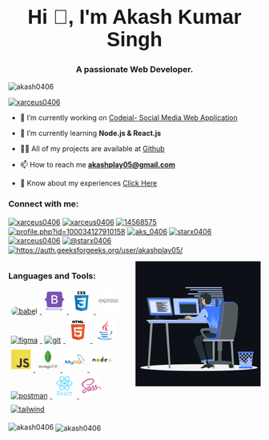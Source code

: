 

<h1 align="center" style="font-size:40px; font-family: 'Source Sans Pro', sans-serif;">Hi 👋, I'm Akash Kumar Singh</h1>
<h3 align="center">A passionate Web Developer.</h3>

<p align="left"> <img src="https://komarev.com/ghpvc/?username=akash0406&label=Profile%20views&color=0e75b6&style=flat" alt="akash0406" /> </p>

<p align="left"> <a href="https://twitter.com/xarceus0406" target="blank"><img src="https://img.shields.io/twitter/follow/xarceus0406?logo=twitter&style=for-the-badge" alt="xarceus0406" /></a> </p>

- 🔭 I’m currently working on [Codeial- Social Media Web Application](https://github.com/Akash0406/Codeial)

- 🌱 I’m currently learning **Node.js & React.js**

- 👨‍💻 All of my projects are available at [Github](https://github.com/Akash0406)

- 📫 How to reach me **akashplay05@gmail.com**

- 📄 Know about my experiences [Click Here](https://drive.google.com/file/d/1TS9q45YVqWJusbRj0OL93b74D_xHPw9E/view?usp=sharing)

<h3 align="left">Connect with me:</h3>
<p align="left">
<a href="https://twitter.com/xarceus0406" target="blank"><img align="center" src="https://raw.githubusercontent.com/rahuldkjain/github-profile-readme-generator/master/src/images/icons/Social/twitter.svg" alt="xarceus0406" height="30" width="40" /></a>
<a href="https://linkedin.com/in/xarceus0406" target="blank"><img align="center" src="https://raw.githubusercontent.com/rahuldkjain/github-profile-readme-generator/master/src/images/icons/Social/linked-in-alt.svg" alt="xarceus0406" height="30" width="40" /></a>
<a href="https://stackoverflow.com/users/14568575" target="blank"><img align="center" src="https://raw.githubusercontent.com/rahuldkjain/github-profile-readme-generator/master/src/images/icons/Social/stack-overflow.svg" alt="14568575" height="30" width="40" /></a>
<a href="https://fb.com/profile.php?id=100034127910158" target="blank"><img align="center" src="https://raw.githubusercontent.com/rahuldkjain/github-profile-readme-generator/master/src/images/icons/Social/facebook.svg" alt="profile.php?id=100034127910158" height="30" width="40" /></a>
<a href="https://instagram.com/aks_0406" target="blank"><img align="center" src="https://raw.githubusercontent.com/rahuldkjain/github-profile-readme-generator/master/src/images/icons/Social/instagram.svg" alt="aks_0406" height="30" width="40" /></a>
<a href="https://www.hackerrank.com/starx0406" target="blank"><img align="center" src="https://raw.githubusercontent.com/rahuldkjain/github-profile-readme-generator/master/src/images/icons/Social/hackerrank.svg" alt="starx0406" height="30" width="40" /></a>
<a href="https://www.leetcode.com/xarceus0406" target="blank"><img align="center" src="https://raw.githubusercontent.com/rahuldkjain/github-profile-readme-generator/master/src/images/icons/Social/leet-code.svg" alt="xarceus0406" height="30" width="40" /></a>
<a href="https://www.hackerearth.com/@starx0406" target="blank"><img align="center" src="https://raw.githubusercontent.com/rahuldkjain/github-profile-readme-generator/master/src/images/icons/Social/hackerearth.svg" alt="@starx0406" height="30" width="40" /></a>
<a href="https://auth.geeksforgeeks.org/user/https://auth.geeksforgeeks.org/user/akashplay05/" target="blank"><img align="center" src="https://raw.githubusercontent.com/rahuldkjain/github-profile-readme-generator/master/src/images/icons/Social/geeks-for-geeks.svg" alt="https://auth.geeksforgeeks.org/user/akashplay05/" height="30" width="40" /></a>
</p>


<img align="right" width="250" src="https://raw.githubusercontent.com/Akash0406/Akash0406/main/coding_2.gif">

<h3 align="left" style="padding-top:10px">Languages and Tools:</h3>
<p align="left"> <a href="https://babeljs.io/" target="_blank" rel="noreferrer"> <img style="padding:5px; background-color: white; border-radius:30px" src="https://www.vectorlogo.zone/logos/babeljs/babeljs-icon.svg" alt="babel" width="40" height="40"/> </a> <a href="https://getbootstrap.com" target="_blank" rel="noreferrer"> <img style="padding:5px"src="https://raw.githubusercontent.com/devicons/devicon/master/icons/bootstrap/bootstrap-plain-wordmark.svg" alt="bootstrap" width="40" height="40"/> </a> <a href="https://www.w3schools.com/css/" target="_blank" rel="noreferrer"> <img style="padding:5px" src="https://raw.githubusercontent.com/devicons/devicon/master/icons/css3/css3-original-wordmark.svg" alt="css3" width="40" height="40"/> </a> <a href="https://expressjs.com" target="_blank" rel="noreferrer"> <img style="padding:5px; background-color: white; border-radius:30px" src="https://raw.githubusercontent.com/devicons/devicon/master/icons/express/express-original-wordmark.svg" alt="express" width="40" height="40"/> </a> <a href="https://www.figma.com/" target="_blank" rel="noreferrer"> <img style="padding:5px" src="https://www.vectorlogo.zone/logos/figma/figma-icon.svg" alt="figma" width="40" height="40"/> </a> <a href="https://git-scm.com/" target="_blank" rel="noreferrer"> <img style="padding:5px" src="https://www.vectorlogo.zone/logos/git-scm/git-scm-icon.svg" alt="git" width="40" height="40"/> </a> <a href="https://www.w3.org/html/" target="_blank" rel="noreferrer"> <img style="padding:5px" src="https://raw.githubusercontent.com/devicons/devicon/master/icons/html5/html5-original-wordmark.svg" alt="html5" width="40" height="40"/> </a> <a href="https://www.java.com" target="_blank" rel="noreferrer"> <img style="padding:5px" src="https://raw.githubusercontent.com/devicons/devicon/master/icons/java/java-original.svg" alt="java" width="40" height="40"/> </a> <a href="https://developer.mozilla.org/en-US/docs/Web/JavaScript" target="_blank" rel="noreferrer"> <img style="padding:5px" src="https://raw.githubusercontent.com/devicons/devicon/master/icons/javascript/javascript-original.svg" alt="javascript" width="40" height="40"/> </a> <a href="https://www.mongodb.com/" target="_blank" rel="noreferrer"> <img style="padding:5px" src="https://raw.githubusercontent.com/devicons/devicon/master/icons/mongodb/mongodb-original-wordmark.svg" alt="mongodb" width="40" height="40"/> </a> <a href="https://www.mysql.com/" target="_blank" rel="noreferrer"> <img style="padding:5px" src="https://raw.githubusercontent.com/devicons/devicon/master/icons/mysql/mysql-original-wordmark.svg" alt="mysql" width="40" height="40"/> </a> <a href="https://nodejs.org" target="_blank" rel="noreferrer"> <img style="padding:5px" src="https://raw.githubusercontent.com/devicons/devicon/master/icons/nodejs/nodejs-original-wordmark.svg" alt="nodejs" width="40" height="40"/> </a> <a href="https://postman.com" target="_blank" rel="noreferrer"> <img style="padding:5px" src="https://www.vectorlogo.zone/logos/getpostman/getpostman-icon.svg" alt="postman" width="40" height="40"/> </a> <a href="https://reactjs.org/" target="_blank" rel="noreferrer"> <img style="padding:5px" src="https://raw.githubusercontent.com/devicons/devicon/master/icons/react/react-original-wordmark.svg" alt="react" width="40" height="40"/> </a> <a href="https://sass-lang.com" target="_blank" rel="noreferrer"> <img style="padding:5px" src="https://raw.githubusercontent.com/devicons/devicon/master/icons/sass/sass-original.svg" alt="sass" width="40" height="40"/> </a> <a href="https://tailwindcss.com/" target="_blank" rel="noreferrer"> <img style="padding:5px" src="https://www.vectorlogo.zone/logos/tailwindcss/tailwindcss-icon.svg" alt="tailwind" width="40" height="40"/> </a> </p>

<p><img align="left"  src="https://github-readme-stats.vercel.app/api/top-langs?username=akash0406&show_icons=true&locale=en&layout=compact" alt="akash0406" /></p>

<p>&nbsp;<img align="center" src="https://github-readme-stats.vercel.app/api?username=akash0406&show_icons=true&locale=en" alt="akash0406" /></p>
